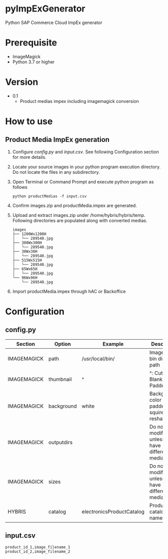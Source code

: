 # pyImpExGenerator
Python SAP Commerce Cloud ImpEx generator

# Prerequisite
* ImageMagick
* Python 3.7 or higher

# Version
* 0.1
  * Product medias impex including imagemagick conversion

# How to use
## Product Media ImpEx generation
  1. Configure *config.py* and *input.csv*. See following Configuration section for more details.
  2. Locate your source images in your python program execution directory. Do not locate the files in any subdirectory.
  3. Open Terminal or Command Prompt and execute python program as follows

     `python productMedias -f input.csv`
  4. Confirm images.zip and productMedia.impex are generated.
  5. Upload and extract images.zip under /home/hybris/hybris/temp. Following directories are populated along with converted medias.

     ```
     images
     ├── 1200Wx1200H
     │   └── 289540.jpg
     ├── 300Wx300H
     │   └── 289540.jpg
     ├── 30Wx30H
     │   └── 289540.jpg
     ├── 515Wx515H
     │   └── 289540.jpg
     ├── 65Wx65H
     │   └── 289540.jpg
     └── 96Wx96H
         └── 289540.jpg
     ```  
  6. Import productMedia.impex through hAC or Backoffice

# Configuration
## config.py

| Section   | Option   | Example       | Description                              |
|-----------|----------|---------------|------------------------------------------|
|IMAGEMAGICK|path      |/usr/local/bin/|ImageMagick bin directory path            |
|IMAGEMAGICK|thumbnail |^              |^: Cut to fit. Blank: Padded              |
|IMAGEMAGICK|background|white|Background color in padded squire reshape           |
|IMAGEMAGICK|outputdirs|     |Do not modify unless you have different media format|
|IMAGEMAGICK|sizes     |     |Do not modify unless you have different media format|
|HYBRIS     |catalog   |electronicsProductCatalog|Product catalog name            |

## input.csv

```
product_id_1,image_filename_1
product_id_2,image_filename_2
```
